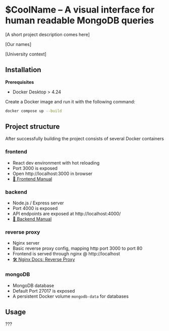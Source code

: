 # $CoolName – A visual interface for human readable MongoDB queries

[A short project description comes here]

[Our names]

[University context]

## Installation

**Prerequisites**
* Docker Desktop > 4.24


Create a Docker image and run it with the following command:
```bash
docker compose up --build
```
## Project structure

After successfully building the project consists of several Docker containers

### frontend

* React dev environment with hot reloading
* Port 3000 is exposed
* Open http://localhost:3000 in browser
* [📘 Frontend Manual](./frontend/readme.md)

### backend
* Node.js / Express server
* Port 4000 is exposed
* API endpoints are exposed at http://localhost:4000/
* [📘 Backend Manual](./backend/readme.md)

### reverse proxy
* Nginx server
* Basic reverse proxy config, mapping http port 3000 to port 80
* Frontend is served through nginx @ http://localhost
* [🛠️ Nginx Docs: Reverse Proxy](https://docs.nginx.com/nginx/admin-guide/web-server/reverse-proxy/)

### mongoDB
* MongoDB database
* Default Port 27017 is exposed
* A persistent Docker volume `mongodb-data` for databases 

## Usage

???

